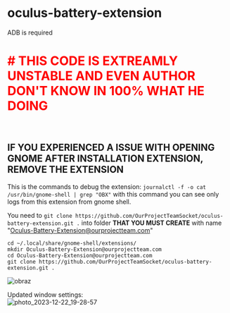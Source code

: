 # oculus-battery-extension
ADB is required

<h1 style="color:red;"># THIS CODE IS EXTREAMLY UNSTABLE AND EVEN AUTHOR DON'T KNOW IN 100% WHAT HE DOING </h1> </br>
<h2> IF YOU EXPERIENCED A ISSUE WITH OPENING GNOME AFTER INSTALLATION EXTENSION, REMOVE THE EXTENSION</h2>

This is the commands to debug the extension: `journalctl -f -o cat /usr/bin/gnome-shell | grep "OBX"` with this command you can see only logs from this extension from gnome shell.

You need to `git clone https://github.com/OurProjectTeamSocket/oculus-battery-extension.git .` into folder **THAT YOU MUST CREATE** with name "Oculus-Battery-Extension@ourprojectteam.com"

```
cd ~/.local/share/gnome-shell/extensions/
mkdir Oculus-Battery-Extension@ourprojectteam.com
cd Oculus-Battery-Extension@ourprojectteam.com
git clone https://github.com/OurProjectTeamSocket/oculus-battery-extension.git .
```

![obraz](https://github.com/OurProjectTeamSocket/oculus-battery-extension/assets/31569763/ec2fc45c-2d20-4331-be9c-97ab2db088e5)

Updated window settings: </br>
![photo_2023-12-22_19-28-57](https://github.com/OurProjectTeamSocket/oculus-battery-extension/assets/31569763/31dc8a50-4ae1-4813-9e48-74799a19a719)
